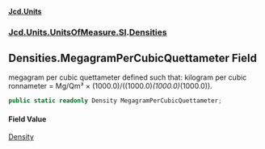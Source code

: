 #### [Jcd.Units](index.md 'index')
### [Jcd.Units.UnitsOfMeasure.SI](Jcd.Units.UnitsOfMeasure.SI.md 'Jcd.Units.UnitsOfMeasure.SI').[Densities](Densities.md 'Jcd.Units.UnitsOfMeasure.SI.Densities')

## Densities.MegagramPerCubicQuettameter Field

megagram per cubic quettameter defined such that: kilogram per cubic ronnameter = Mg/Qm³ × (1000.0)/((1000.0)*(1000.0)*(1000.0)).

```csharp
public static readonly Density MegagramPerCubicQuettameter;
```

#### Field Value
[Density](Density.md 'Jcd.Units.UnitTypes.Density')